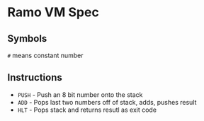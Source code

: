 # Ramo VM Spec

## Symbols

`#` means constant number

## Instructions

- `PUSH` - Push an 8 bit number onto the stack
- `ADD` - Pops last two numbers off of stack, adds, pushes result
- `HLT` - Pops stack and returns resutl as exit code
